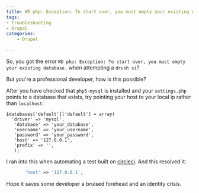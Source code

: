 ```yaml
---
title: WD php: Exception: To start over, you must empty your existing database.
tags:
- troubleshooting
- Drupal
categories:
    - Drupal

---
```

So, you got the error `WD php: Exception: To start over, you must empty your existing database.` when attempting a `drush si`?

But you're a professional developer, how is this possible?

After you have checked that `php5-mysql` is installed and your `settings.php` points to a database that exists,
try pointing your host to your local ip rather than `localhost`:

    $databases['default']['default'] = array(
      'driver' => 'mysql',
       'database' => 'your_database',
       'username' => 'your_username',
       'password' => 'your_password',
       'host' => '127.0.0.1',
       'prefix' => '',
       );

I ran into this when automating a test built on [circleci][circle]. And this resolved it:

[circle]:https://circleci.com


~~~php
       'host' => '127.0.0.1',
~~~

Hope it saves some developer a bruised forehead and an identity crisis.
